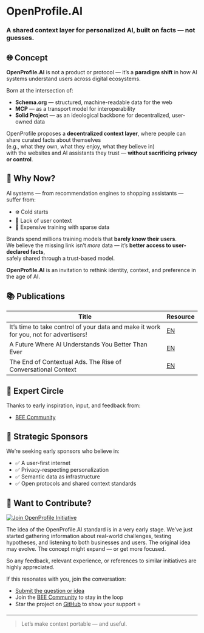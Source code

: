# OpenProfile.AI  
### A shared context layer for personalized AI, built on facts — not guesses.

## 🌐 Concept

**OpenProfile.AI** is not a product or protocol — it’s a **paradigm shift** in how AI systems understand users across digital ecosystems.

Born at the intersection of:
- **Schema.org** — structured, machine-readable data for the web  
- **MCP** — as a transport model for interoperability  
- **Solid Project** — as an ideological backbone for decentralized, user-owned data  

OpenProfile proposes a **decentralized context layer**, where people can share curated facts about themselves  
(e.g., what they own, what they enjoy, what they believe in)  
with the websites and AI assistants they trust — **without sacrificing privacy or control**.


## 🤖 Why Now?

AI systems — from recommendation engines to shopping assistants — suffer from:
- ❄️ Cold starts  
- 🧩 Lack of user context  
- 💸 Expensive training with sparse data  

Brands spend millions training models that **barely know their users**.  
We believe the missing link isn’t *more* data — it’s **better access to user-declared facts**,  
safely shared through a trust-based model.

**OpenProfile.AI** is an invitation to rethink identity, context, and preference in the age of AI.


## 📚 Publications

| Title                                         | Resource                                      |
|----------------------------------------------|-----------------------------------------------|
| It’s time to take control of your data and make it work for you, not for advertisers!|[EN](https://medium.com/@maksym.odanets/a-future-where-ai-understands-you-84b8479c7147)|
| A Future Where AI Understands You Better Than Ever|[EN](https://medium.com/@maksym.odanets/the-end-of-contextual-ads-the-rise-of-conversational-context-f0c9b9eb9966)|
| The End of Contextual Ads. The Rise of Conversational Context|[EN](https://medium.com/@maksym.odanets/its-time-to-take-control-of-your-data-and-make-them-work-for-you-not-for-advertisers-efc24dd49438)|

## 🧠 Expert Circle

Thanks to early inspiration, input, and feedback from:

- [BEE Community](https://wearecommunity.io/communities/bee-community)  

## 💼 Strategic Sponsors

We’re seeking early sponsors who believe in:

- ✅ A user-first internet  
- ✅ Privacy-respecting personalization  
- ✅ Semantic data as infrastructure  
- ✅ Open protocols and shared context standards  

## 🤝 Want to Contribute?

[![Join OpenProfile Initiative](https://img.shields.io/badge/Join-Initiative-blueviolet?style=for-the-badge&logo=github)](https://forms.office.com/e/wX8vjwicd2)

The idea of the OpenProfile.AI standard is in a very early stage.
We’ve just started gathering information about real-world challenges, testing hypotheses, and listening to both businesses and users.
The original idea may evolve. The concept might expand — or get more focused.

So any feedback, relevant experience, or references to similar initiatives are highly appreciated.

If this resonates with you, join the conversation:
 
 - [Submit the question or idea](https://forms.office.com/e/wX8vjwicd2)
 - Join the [BEE Community](https://wearecommunity.io/communities/bee-community) to stay in the loop
 - Star the project on [GitHub](https://github.com/openprofile-ai/openprofile) to show your support ⭐

 ---

> Let’s make context portable — and useful.
